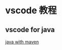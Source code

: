 # vscode 教程

## vscode for java

[java with maven](https://code.visualstudio.com/docs/java/java-tutorial)